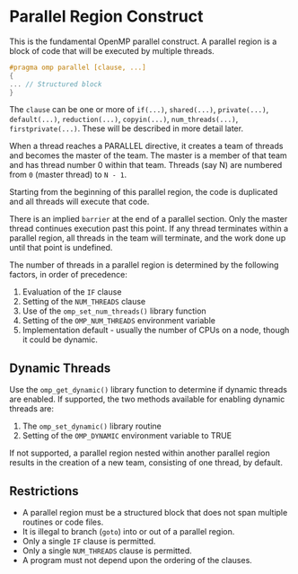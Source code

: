 # Parallel Region Construct
This is the fundamental OpenMP parallel construct. A parallel region is a block of code that will be executed by multiple threads.

```c++
#pragma omp parallel [clause, ...]
{
... // Structured block
}
```

The `clause` can be one or more of `if(...)`, `shared(...)`, `private(...)`, `default(...)`, `reduction(...)`, `copyin(...)`, `num_threads(...)`, `firstprivate(...)`. These will be described in more detail later.

When a thread reaches a PARALLEL directive, it creates a team of threads and becomes the master of the team. The master is a member of that team and has thread number 0 within that team. Threads (say N) are numbered from `0` (master thread) to `N - 1`.

Starting from the beginning of this parallel region, the code is duplicated and all threads will execute that code.

There is an implied `barrier` at the end of a parallel section. Only the master thread continues execution past this point. If any thread terminates within a parallel region, all threads in the team will terminate, and the work done up until that point is undefined.

The number of threads in a parallel region is determined by the following factors, in order of precedence:
1. Evaluation of the `IF` clause
2. Setting of the `NUM_THREADS` clause
3. Use of the `omp_set_num_threads()` library function
4. Setting of the `OMP_NUM_THREADS` environment variable
5. Implementation default - usually the number of CPUs on a node, though it could be dynamic.
## Dynamic Threads
Use the `omp_get_dynamic()` library function to determine if dynamic threads are enabled.
If supported, the two methods available for enabling dynamic threads are:
1. The `omp_set_dynamic()` library routine
2. Setting of the `OMP_DYNAMIC` environment variable to TRUE

If not supported, a parallel region nested within another parallel region results in the creation of a new team, consisting of one thread, by default.
## Restrictions
- A parallel region must be a structured block that does not span multiple routines or code files.
- It is illegal to branch (`goto`) into or out of a parallel region.
- Only a single `IF` clause is permitted.
- Only a single `NUM_THREADS` clause is permitted.
- A program must not depend upon the ordering of the clauses.
